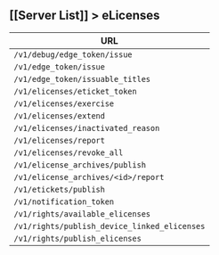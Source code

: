 [[Server List]] > eLicenses
---

| URL |
| --- |
| `/v1/debug/edge_token/issue` |
| `/v1/edge_token/issue` |
| `/v1/edge_token/issuable_titles` |
| `/v1/elicenses/eticket_token` |
| `/v1/elicenses/exercise` |
| `/v1/elicenses/extend` |
| `/v1/elicenses/inactivated_reason` |
| `/v1/elicenses/report` |
| `/v1/elicenses/revoke_all` |
| `/v1/elicense_archives/publish` |
| `/v1/elicense_archives/<id>/report` |
| `/v1/etickets/publish` |
| `/v1/notification_token` |
| `/v1/rights/available_elicenses` |
| `/v1/rights/publish_device_linked_elicenses` |
| `/v1/rights/publish_elicenses` |